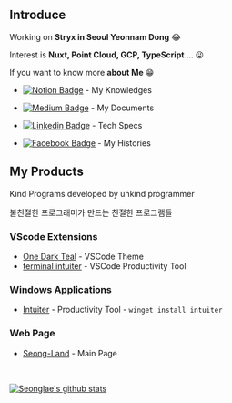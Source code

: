 ## Introduce

Working on **Stryx in Seoul Yeonnam Dong** 😂

Interest is **Nuxt, Point Cloud, GCP, TypeScript** ... 😜

If you want to know more **about Me** 😁

   
  - [![Notion Badge](https://img.shields.io/badge/Notion-white?style=round-square&logo=notion&logoColor=black&link=https://doc.seongland.com)](https://doc.seongland.com) - My Knowledges
   - [![Medium Badge](https://img.shields.io/badge/Medium-black?style=round-square&logo=medium&logoColor=white&link=https://seongland.medium.com)]( https://seongland.medium.com/) - My Documents
  - [![Linkedin Badge](https://img.shields.io/badge/LinkedIn-blue?style=round-square&logo=LinkedIn&logoColor=white&link=https://www.linkedin.com/in/sungle3737/)](https://www.linkedin.com/in/sungle3737/) - Tech Specs

  - [![Facebook Badge](https://img.shields.io/badge/Facebook-1877f2?style=round-square&logo=facebook&logoColor=white&link=https://www.facebook.com/profile.php?id=100006296858033)](https://www.facebook.com/profile.php?id=100006296858033) - My Histories

 


## My Products
Kind Programs developed by unkind programmer

불친절한 프로그래머가 만드는 친절한 프로그램들

###  VScode Extensions
- [One Dark Teal](https://marketplace.visualstudio.com/items?itemName=seonglae.one-dark-teal) - VSCode Theme
- [terminal intuiter](https://marketplace.visualstudio.com/items?itemName=seonglae.terminal-intuiter) - VSCode Productivity Tool

### Windows Applications
- [Intuiter](https://github.com/sungle3737/intuiter) - Productivity Tool - `winget install intuiter`

### Web Page
- [Seong-Land](https://seongland.com) - Main Page

<br/>

[![Seonglae's github stats](https://github-readme-stats.vercel.app/api?username=sungle3737&show_icons=true&title_color=fff&icon_color=7997ff&text_color=9f9f9f&bg_color=151515)](https://github.com/sungle3737)


